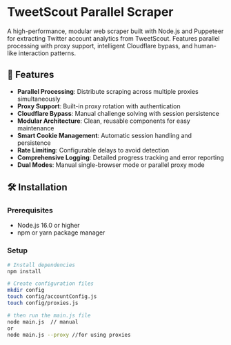 # TweetScout Parallel Scraper

A high-performance, modular web scraper built with Node.js and Puppeteer for extracting Twitter account analytics from TweetScout. Features parallel processing with proxy support, intelligent Cloudflare bypass, and human-like interaction patterns.

## 🚀 Features

- **Parallel Processing**: Distribute scraping across multiple proxies simultaneously
- **Proxy Support**: Built-in proxy rotation with authentication
- **Cloudflare Bypass**: Manual challenge solving with session persistence
- **Modular Architecture**: Clean, reusable components for easy maintenance
- **Smart Cookie Management**: Automatic session handling and persistence
- **Rate Limiting**: Configurable delays to avoid detection
- **Comprehensive Logging**: Detailed progress tracking and error reporting
- **Dual Modes**: Manual single-browser mode or parallel proxy mode

## 🛠️ Installation

### Prerequisites

- Node.js 16.0 or higher
- npm or yarn package manager

### Setup

```bash
# Install dependencies
npm install

# Create configuration files
mkdir config
touch config/accountConfig.js
touch config/proxies.js

# then run the main.js file
node main.js  // manual
or
node main.js --proxy //for using proxies
